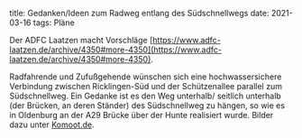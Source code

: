 title: Gedanken/Ideen zum Radweg entlang des Südschnellwegs
date: 2021-03-16
tags: Pläne

Der ADFC Laatzen macht Vorschläge [https://www.adfc-laatzen.de/archive/4350#more-4350](https://www.adfc-laatzen.de/archive/4350#more-4350).

Radfahrende und Zufußgehende wünschen sich eine hochwassersichere Verbindung zwischen Ricklingen-Süd und der Schützenallee parallel zum Südschnellweg. Ein Gedanke ist es den Weg unterhalb/ seitlich unterhalb (der Brücken, an deren Ständer) des Südschnellweg zu hängen, so wie es in Oldenburg an der A29 Brücke über der Hunte realisiert wurde. Bilder dazu unter [Komoot.de](https://www.komoot.de/highlight/787847).